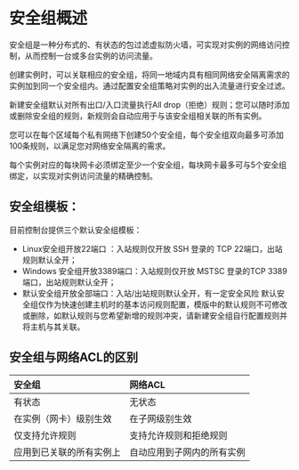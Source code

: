 # 安全组概述
安全组是一种分布式的、有状态的包过滤虚拟防火墙，可实现对实例的网络访问控制，从而控制一台或多台实例的访问流量。

创建实例时，可以关联相应的安全组，将同一地域内具有相同网络安全隔离需求的实例加到同一个安全组内。通过配置安全组策略对实例的出入流量进行安全过滤。

新建安全组默认对所有出口/入口流量执行All drop（拒绝）规则；您可以随时添加或删除安全组的规则，新规则会自动应用于与该安全组相关联的所有实例。

您可以在每个区域每个私有网络下创建50个安全组，每个安全组双向最多可添加100条规则，以满足您对网络安全隔离的需求。

每个实例对应的每块网卡必须绑定至少一个安全组，每块网卡最多可与5个安全组绑定，以实现对实例访问流量的精确控制。
 
## 安全组模板：
目前控制台提供三个默认安全组模板：

* Linux安全组开放22端口 ：入站规则仅开放 SSH 登录的 TCP 22端口，出站规则默认全开；
* Windows 安全组开放3389端口：入站规则仅开放 MSTSC 登录的TCP 3389端口，出站规则默认全开；
* 默认安全组开放全部端口：入站/出站规则默认全开，有一定安全风险
默认安全组仅作为快速创建主机时的基本访问规则配置，模版中的默认规则不可修改或删除，如默认规则与您希望新增的规则冲突，请新建安全组自行配置规则并将主机与其关联。

## 安全组与网络ACL的区别

|   **安全组**  |  **网络ACL**   |
| :--- | :--- |
|  有状态   |  无状态   |
|  在实例（网卡）级别生效   |  在子网级别生效   |
|  仅支持允许规则  |   支持允许规则和拒绝规则  |
|  应用到已关联的所有实例上  |  自动应用到子网内的所有实例   |